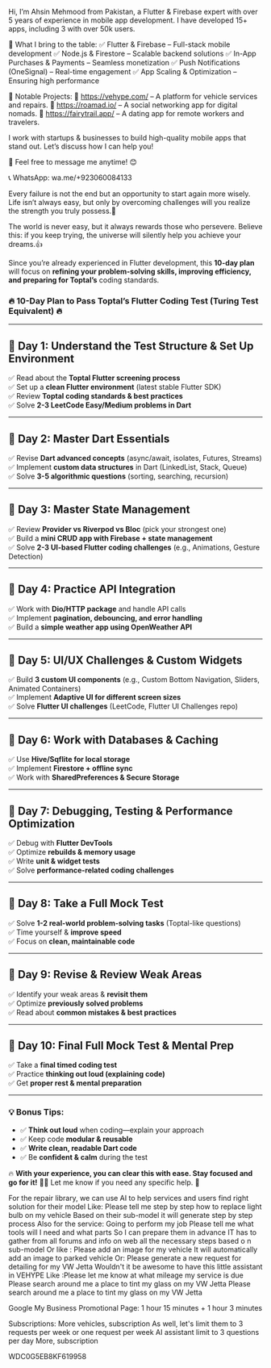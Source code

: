 Hi, I’m Ahsin Mehmood from Pakistan, a Flutter & Firebase expert with over 5 years of experience in mobile app development. I have developed 15+ apps, including 3 with over 50k users.

🚀 What I bring to the table:
✅ Flutter & Firebase – Full-stack mobile development
✅ Node.js & Firestore – Scalable backend solutions
✅ In-App Purchases & Payments – Seamless monetization
✅ Push Notifications (OneSignal) – Real-time engagement
✅ App Scaling & Optimization – Ensuring high performance

🔹 Notable Projects:
🔗 https://vehype.com/ –  A platform for vehicle services and repairs.
🔗 https://roamad.io/ – A social networking app for digital nomads.
🔗 https://fairytrail.app/ – A dating app for remote workers and travelers.

I work with startups & businesses to build high-quality mobile apps that stand out. Let’s discuss how I can help you!

📩 Feel free to message me anytime! 😊

📞 WhatsApp: wa.me/+923060084133




Every failure is not the end but an opportunity to start again more wisely. Life isn’t always easy, but only by overcoming challenges will you realize the strength you truly possess.💪

The world is never easy, but it always rewards those who persevere. Believe this: if you keep trying, the universe will silently help you achieve your dreams.👍





Since you’re already experienced in Flutter development, this **10-day plan** will focus on **refining your problem-solving skills, improving efficiency, and preparing for Toptal’s** coding standards.  

### **🔥 10-Day Plan to Pass Toptal’s Flutter Coding Test (Turing Test Equivalent) 🔥**  

---

## **📅 Day 1: Understand the Test Structure & Set Up Environment**  
✅ Read about the **Toptal Flutter screening process**  
✅ Set up a **clean Flutter environment** (latest stable Flutter SDK)  
✅ Review **Toptal coding standards & best practices**  
✅ Solve **2-3 LeetCode Easy/Medium problems in Dart**  

---

## **📅 Day 2: Master Dart Essentials**  
✅ Revise **Dart advanced concepts** (async/await, isolates, Futures, Streams)  
✅ Implement **custom data structures** in Dart (LinkedList, Stack, Queue)  
✅ Solve **3-5 algorithmic questions** (sorting, searching, recursion)  

---

## **📅 Day 3: Master State Management**  
✅ Review **Provider vs Riverpod vs Bloc** (pick your strongest one)  
✅ Build a **mini CRUD app with Firebase + state management**  
✅ Solve **2-3 UI-based Flutter coding challenges** (e.g., Animations, Gesture Detection)  

---

## **📅 Day 4: Practice API Integration**  
✅ Work with **Dio/HTTP package** and handle API calls  
✅ Implement **pagination, debouncing, and error handling**  
✅ Build a **simple weather app using OpenWeather API**  

---

## **📅 Day 5: UI/UX Challenges & Custom Widgets**  
✅ Build **3 custom UI components** (e.g., Custom Bottom Navigation, Sliders, Animated Containers)  
✅ Implement **Adaptive UI for different screen sizes**  
✅ Solve **Flutter UI challenges** (LeetCode, Flutter UI Challenges repo)  

---

## **📅 Day 6: Work with Databases & Caching**  
✅ Use **Hive/Sqflite for local storage**  
✅ Implement **Firestore + offline sync**  
✅ Work with **SharedPreferences & Secure Storage**  

---

## **📅 Day 7: Debugging, Testing & Performance Optimization**  
✅ Debug with **Flutter DevTools**  
✅ Optimize **rebuilds & memory usage**  
✅ Write **unit & widget tests**  
✅ Solve **performance-related coding challenges**  

---

## **📅 Day 8: Take a Full Mock Test**  
✅ Solve **1-2 real-world problem-solving tasks** (Toptal-like questions)  
✅ Time yourself & **improve speed**  
✅ Focus on **clean, maintainable code**  

---

## **📅 Day 9: Revise & Review Weak Areas**  
✅ Identify your weak areas & **revisit them**  
✅ Optimize **previously solved problems**  
✅ Read about **common mistakes & best practices**  

---

## **📅 Day 10: Final Full Mock Test & Mental Prep**  
✅ Take a **final timed coding test**  
✅ Practice **thinking out loud (explaining code)**  
✅ Get **proper rest & mental preparation**  

---

### **💡 Bonus Tips:**  
- ✅ **Think out loud** when coding—explain your approach  
- ✅ Keep code **modular & reusable**  
- ✅ **Write clean, readable Dart code**  
- ✅ Be **confident & calm** during the test  

🔥 **With your experience, you can clear this with ease. Stay focused and go for it!** 💪💙 Let me know if you need any specific help. 🚀












For the repair library, we can use AI to help services and users find right solution for their model Like: Please tell me step by step how to replace light bulb on my vehicle Based on their sub-model it will generate step by step process Also for the service: Going to perform my job Please tell me what tools will I need and what parts So I can prepare them in advance IT has to gather from all forums and info on web all the necessary steps based o n sub-model Or like : Please add an image for my vehicle It will automatically add an image to parked vehicle Or: Please generate a new request for detailing for my VW Jetta Wouldn't it be awesome to have this little assistant in VEHYPE Like :Please let me know at what mileage my service is due Please search around me a place to tint my glass on my VW Jetta Please search around me a place to tint my glass on my VW Jetta







Google My Business Promotional Page: 1 hour 15 minutes + 1 hour 3 minutes 










Subscriptions: 
More vehicles, subscription
As well, let's limit them to 3 requests per week or one request per week
AI assistant limit to 3 questions per day
More, subscription




















WDC0G5EB8KF619958